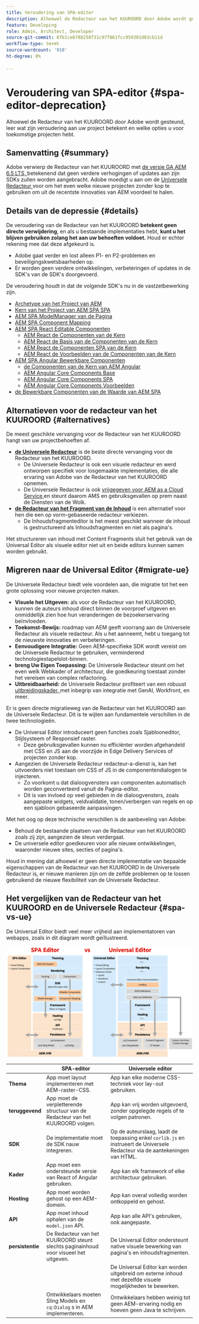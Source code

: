 ```yaml
---
title: Veroudering van SPA-editor
description: Alhoewel de Redacteur van het KUUROORD door Adobe wordt gesteund, leer wat zijn veroudering aan uw project betekent en welke opties u voor toekomstige projecten hebt.
feature: Developing
role: Admin, Architect, Developer
source-git-commit: 6fb1ce6788258f31c97f861fcc959301d83cb11d
workflow-type: tm+mt
source-wordcount: '910'
ht-degree: 0%

---
```



# Veroudering van SPA-editor {#spa-editor-deprecation}

Alhoewel de Redacteur van het KUUROORD door Adobe wordt gesteund, leer wat zijn veroudering aan uw project betekent en welke opties u voor toekomstige projecten hebt.

## Samenvatting {#summary}

Adobe verwierp de Redacteur van het KUUROORD met [ de versie GA AEM 6.5 LTS, ](/help/release-notes/release-notes.md#deprecated-and-removed-features) betekenend dat geen verdere verhogingen of updates aan zijn SDKs zullen worden aangebracht. Adobe moedigt u aan om de [ Universele Redacteur ](/help/sites-developing/universal-editor/introduction.md) voor om het even welke nieuwe projecten zonder kop te gebruiken om uit de recentste innovaties van AEM voordeel te halen.

## Details van de depressie {#details}

De veroudering van de Redacteur van het KUUROORD **betekent geen directe verwijdering**, en als u bestaande implementaties hebt, **kunt u het blijven gebruiken zolang het aan uw behoeften voldoet.** Houd er echter rekening mee dat deze afgekeurd is.

* Adobe gaat verder en lost alleen P1- en P2-problemen en beveiligingskwetsbaarheden op.
* Er worden geen verdere ontwikkelingen, verbeteringen of updates in de SDK&#39;s van de SDK&#39;s doorgevoerd.

De veroudering houdt in dat de volgende SDK&#39;s nu in de vastzetbewerking zijn.

* [ Archetype van het Project van AEM ](https://github.com/adobe/aem-project-archetype/)
* [ Kern van het Project van AEM SPA SPA ](https://github.com/adobe/aem-spa-project-core)
* [ AEM SPA ModelManager van de Pagina ](https://github.com/adobe/aem-spa-page-model-manager)
* [ AEM SPA Component Mapping ](https://github.com/adobe/aem-spa-component-mapping)
* [ AEM SPA React Editable Componenten ](https://github.com/adobe/aem-react-editable-components)
   * [ AEM React de Componenten van de Kern ](https://github.com/adobe/aem-react-core-wcm-components)
   * [ AEM React de Basis van de Componenten van de Kern ](https://github.com/adobe/aem-react-core-wcm-components-base)
   * [ AEM React de Componenten SPA van de Kern ](https://github.com/adobe/aem-react-core-wcm-components-spa)
   * [ AEM React de Voorbeelden van de Componenten van de Kern ](https://github.com/adobe/aem-react-core-wcm-components-examples)
* [ AEM SPA Angular Bewerkbare Componenten ](https://github.com/adobe/aem-angular-editable-components)
   * [ de Componenten van de Kern van AEM Angular ](https://github.com/adobe/aem-angular-core-wcm-components)
   * [ AEM Angular Core Components Base ](https://github.com/adobe/aem-angular-core-wcm-components-base)
   * [ AEM Angular Core Components SPA ](https://github.com/adobe/aem-angular-core-wcm-components-spa)
   * [ AEM Angular Core Components Voorbeelden ](https://github.com/adobe/aem-angular-core-wcm-components-examples)
* [ de Bewerkbare Componenten van de Waarde van AEM SPA ](https://github.com/mavicellc/aem-vue-editable-components)

## Alternatieven voor de redacteur van het KUUROORD {#alternatives}

De meest geschikte vervanging voor de Redacteur van het KUUROORD hangt van uw projectbehoeften af.

* **[de Universele Redacteur](/help/sites-developing/universal-editor/introduction.md)** is de beste directe vervanging voor de Redacteur van het KUUROORD.
   * De Universele Redacteur is ook een visuele redacteur en werd ontworpen specifiek voor losgemaakte implementaties, die alle ervaring van Adobe van de Redacteur van het KUUROORD opnemen.
   * De Universele Redacteur is ook [ vrijgegeven voor AEM as a Cloud Service ](https://experienceleague.adobe.com/nl/docs/experience-manager-cloud-service/content/implementing/developing/universal-editor/introduction) en steunt daarom AMS en gebruiksgevallen op prem naast de Diensten van de Wolk.
* **[de Redacteur van het Fragment van de Inhoud](/help/assets/content-fragments/content-fragments-managing.md)** is een alternatief voor hen die een op vorm-gebaseerde redacteur verkiezen.
   * De Inhoudsfragmenteditor is het meest geschikt wanneer de inhoud is gestructureerd als Inhoudsfragmenten en niet als pagina&#39;s.

Het structureren van inhoud met Content Fragments sluit het gebruik van de Universal Editor als visuele editor niet uit en beide editors kunnen samen worden gebruikt.

## Migreren naar de Universal Editor {#migrate-ue}

De Universele Redacteur biedt vele voordelen aan, die migratie tot het een grote oplossing voor nieuwe projecten maken.

* **Visuele het Uitgeven:** als voor de Redacteur van het KUUROORD, kunnen de auteurs inhoud direct binnen de voorproef uitgeven en onmiddellijk zien hoe hun veranderingen de bezoekerservaring beïnvloeden.
* **Toekomst-Bewijs:** roadmap van AEM geeft voorrang aan de Universele Redacteur als visuele redacteur. Als u het aanneemt, hebt u toegang tot de nieuwste innovaties en verbeteringen.
* **Eenvoudigere Integratie:** Geen AEM-specifieke SDK wordt vereist om de Universele Redacteur te gebruiken, verminderend technologiestapelslot-binnen.
* **breng Uw Eigen Toepassing:** De Universele Redacteur steunt om het even welk Webkader of architectuur, die goedkeuring toestaat zonder het vereisen van complex refactoring.
* **Uitbreidbaarheid:** de Universele Redacteur profiteert van een robuust [ uitbreidingskader, ](https://experienceleague.adobe.com/nl/docs/experience-manager-cloud-service/content/implementing/developing/universal-editor/extending) met inbegrip van integratie met GenAI, Workfront, en meer.

Er is geen directe migratieweg van de Redacteur van het KUUROORD aan de Universele Redacteur. Dit is te wijten aan fundamentele verschillen in de twee technologieën.

* De Universal Editor introduceert geen functies zoals Sjablooneditor, Stijlsysteem of Responsief raster.
   * Deze gebruiksgevallen kunnen nu efficiënter worden afgehandeld met CSS en JS aan de voorzijde in Edge Delivery Services of projecten zonder kop.
* Aangezien de Universele Redacteur redacteur-a-dienst is, kan het uitvoerders niet toestaan om CSS of JS in de componentendialogen te injecteren.
   * Zo voorkomt u dat dialoogvensters van componenten automatisch worden geconverteerd vanuit de Pagina-editor.
   * Dit is van invloed op veel gebieden in de dialoogvensters, zoals aangepaste widgets, veldvalidatie, tonen/verbergen van regels en op een sjabloon gebaseerde aanpassingen.

Met het oog op deze technische verschillen is de aanbeveling van Adobe:

* Behoud de bestaande plaatsen van de Redacteur van het KUUROORD zoals zij zijn, aangezien de steun verdergaat.
* De universele editor goedkeuren voor alle nieuwe ontwikkelingen, waaronder nieuwe sites, secties of pagina&#39;s.

Houd in mening dat alhoewel er geen directe implementatie van bepaalde eigenschappen van de Redacteur van het KUUROORD in de Universele Redacteur is, er nieuwe manieren zijn om de zelfde problemen op te lossen gebruikend de nieuwe flexibiliteit van de Universele Redacteur.

## Het vergelijken van de Redacteur van het KUUROORD en de Universele Redacteur {#spa-vs-ue}

De Universal Editor biedt veel meer vrijheid aan implementatoren van webapps, zoals in dit diagram wordt geïllustreerd.

![ Universele Vergeleek de architecturen van de Redacteur en van het KUUROORD ](assets/spa-editor-vs-ue.png)

|  | SPA-editor | Universele editor |
|---|---|---|
| **Thema** | App moet layout implementeren met AEM-raster-CSS. | App kan elke moderne CSS-techniek voor lay-out gebruiken. |
| **teruggevend** | App moet de verpletterende structuur van de Redacteur van het KUUROORD volgen. | App kan vrij worden uitgevoerd, zonder opgelegde regels of te volgen patronen. |
| **SDK** | De implementatie moet de SDK nauw integreren. | Op de auteurslaag, laadt de toepassing enkel `corlib.js` en instrueert de Universele Redacteur via de aantekeningen van HTML. |
| **Kader** | App moet een ondersteunde versie van React of Angular gebruiken. | App kan elk framework of elke architectuur gebruiken. |
| **Hosting** | App moet worden gehost op een AEM-domein. | App kan overal volledig worden ontkoppeld en gehost. |
| **API** | App moet inhoud ophalen van de `model.json` API. | App kan alle API&#39;s gebruiken, ook aangepaste. |
| **persistentie** | De Redacteur van het KUUROORD steunt slechts paginainhoud voor visueel het uitgeven. | De Universal Editor ondersteunt native visuele bewerking van pagina&#39;s en inhoudsfragmenten. |
|  |  | De Universal Editor kan worden uitgebreid om externe inhoud met dezelfde visuele mogelijkheden te bewerken. |
|  | Ontwikkelaars moeten Sling Models en `cq:Dialog` s in AEM implementeren. | Ontwikkelaars hebben weinig tot geen AEM-ervaring nodig en hoeven geen Java te schrijven. |
